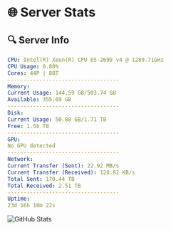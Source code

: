 # 🌐 Server Stats
## 🔍 Server Info
```yaml
CPU: Intel(R) Xeon(R) CPU E5-2699 v4 @ 1289.71GHz
CPU Usage: 0.80%
Cores: 44P | 88T
-----------------------------------
Memory:
Current Usage: 144.59 GB/503.74 GB
Available: 355.69 GB
-----------------------------------
Disk:
Current Usage: 50.88 GB/1.71 TB
Free: 1.58 TB
-----------------------------------
GPU:
No GPU detected
-----------------------------------
Network:
Current Transfer (Sent): 22.92 MB/s
Current Transfer (Received): 128.82 KB/s
Total Sent: 170.44 TB
Total Received: 2.51 TB
-----------------------------------
Uptime:
23d 16h 18m 22s
```
![GitHub Stats](https://img.shields.io/badge/Updated-2025-03-03_15:01:40-blue)